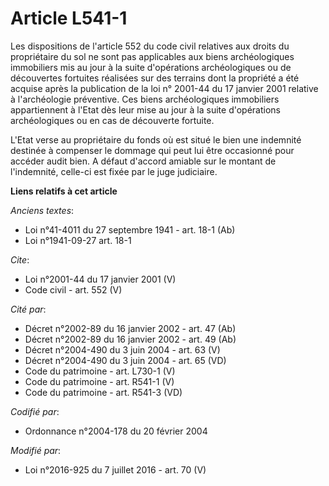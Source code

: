 # Article L541-1

Les dispositions de l'article 552 du code civil relatives aux droits du propriétaire du sol ne sont pas applicables aux biens
archéologiques immobiliers mis au jour à la suite d'opérations archéologiques ou de découvertes fortuites réalisées sur des
terrains dont la propriété a été acquise après la publication de la loi n° 2001-44 du 17 janvier 2001 relative à
l'archéologie préventive. Ces biens archéologiques immobiliers appartiennent à l'Etat dès leur mise au jour à la suite
d'opérations archéologiques ou en cas de découverte fortuite. 

L'Etat verse au propriétaire du fonds où est situé le bien une indemnité destinée à compenser le dommage qui peut lui être
occasionné pour accéder audit bien. A défaut d'accord amiable sur le montant de l'indemnité, celle-ci est fixée par le juge
judiciaire.

**Liens relatifs à cet article**

_Anciens textes_:

  - Loi n°41-4011 du 27 septembre 1941 - art. 18-1 (Ab)
  - Loi n°1941-09-27 art. 18-1

_Cite_:

  - Loi n°2001-44 du 17 janvier 2001 (V)
  - Code civil - art. 552 (V)

_Cité par_:

  - Décret n°2002-89 du 16 janvier 2002 - art. 47 (Ab)
  - Décret n°2002-89 du 16 janvier 2002 - art. 49 (Ab)
  - Décret n°2004-490 du 3 juin 2004 - art. 63 (V)
  - Décret n°2004-490 du 3 juin 2004 - art. 65 (VD)
  - Code du patrimoine - art. L730-1 (V)
  - Code du patrimoine - art. R541-1 (V)
  - Code du patrimoine - art. R541-3 (VD)

_Codifié par_:

  - Ordonnance n°2004-178 du 20 février 2004

_Modifié par_:

  - Loi n°2016-925 du 7 juillet 2016 - art. 70 (V)

